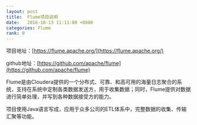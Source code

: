 ```yaml
---
layout: post
title:  Flume项目说明
date:   2016-10-13 11:11:00 +0800
categories: Flume
rank: 0
---
```


项目地址：[https://flume.apache.org/](https://flume.apache.org/)

github地址：[https://github.com/apache/flume](https://github.com/apache/flume)

Flume是由Cloudera提供的一个分布式、可靠、和高可用的海量日志聚合的系统，支持在系统中定制各类数据发送方，用于收集数据；同时，Flume提供对数据进行简单处理，并写到各种数据接受方的能力。

项目使用Java语言写成，应用于众多公司的ETL体系中，完整数据的收集、传输汇聚等功能。
